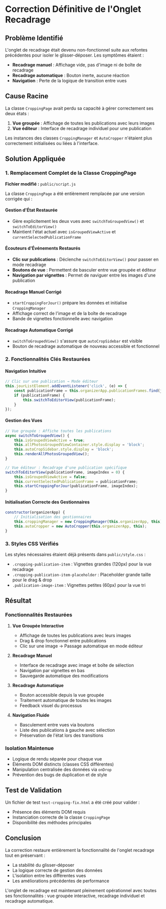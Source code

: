 # Correction Définitive de l'Onglet Recadrage

## Problème Identifié

L'onglet de recadrage était devenu non-fonctionnel suite aux refontes précédentes pour isoler le glisser-déposer. Les symptômes étaient :

- **Recadrage manuel** : Affichage vide, pas d'image ni de boîte de recadrage
- **Recadrage automatique** : Bouton inerte, aucune réaction
- **Navigation** : Perte de la logique de transition entre vues

## Cause Racine

La classe `CroppingPage` avait perdu sa capacité à gérer correctement ses deux états :
1. **Vue groupée** : Affichage de toutes les publications avec leurs images
2. **Vue éditeur** : Interface de recadrage individuel pour une publication

Les instances des classes `CroppingManager` et `AutoCropper` n'étaient plus correctement initialisées ou liées à l'interface.

## Solution Appliquée

### 1. Remplacement Complet de la Classe CroppingPage

**Fichier modifié :** `public/script.js`

La classe `CroppingPage` a été entièrement remplacée par une version corrigée qui :

#### Gestion d'État Restaurée
- Gère explicitement les deux vues avec `switchToGroupedView()` et `switchToEditorView()`
- Maintient l'état actuel avec `isGroupedViewActive` et `currentSelectedPublicationFrame`

#### Écouteurs d'Événements Restaurés
- **Clic sur publications** : Déclenche `switchToEditorView()` pour passer en mode recadrage
- **Boutons de vue** : Permettent de basculer entre vue groupée et éditeur
- **Navigation par vignettes** : Permet de naviguer entre les images d'une publication

#### Recadrage Manuel Corrigé
- `startCroppingForJour()` prépare les données et initialise `CroppingManager`
- Affichage correct de l'image et de la boîte de recadrage
- Bande de vignettes fonctionnelle avec navigation

#### Recadrage Automatique Corrigé
- `switchToGroupedView()` s'assure que `autoCropSidebar` est visible
- Bouton de recadrage automatique de nouveau accessible et fonctionnel

### 2. Fonctionnalités Clés Restaurées

#### Navigation Intuitive
```javascript
// Clic sur une publication → Mode éditeur
this.jourListElement.addEventListener('click', (e) => {
    const publicationFrame = this.organizerApp.publicationFrames.find(jf => jf.id === li.dataset.publicationId);
    if (publicationFrame) {
        this.switchToEditorView(publicationFrame);
    }
});
```

#### Gestion des Vues
```javascript
// Vue groupée : Affiche toutes les publications
async switchToGroupedView() {
    this.isGroupedViewActive = true;
    this.allPhotosGroupedViewContainer.style.display = 'block';
    this.autoCropSidebar.style.display = 'block';
    this.renderAllPhotosGroupedView();
}

// Vue éditeur : Recadrage d'une publication spécifique
switchToEditorView(publicationFrame, imageIndex = 0) {
    this.isGroupedViewActive = false;
    this.currentSelectedPublicationFrame = publicationFrame;
    this.startCroppingForJour(publicationFrame, imageIndex);
}
```

#### Initialisation Correcte des Gestionnaires
```javascript
constructor(organizerApp) {
    // Initialisation des gestionnaires
    this.croppingManager = new CroppingManager(this.organizerApp, this);
    this.autoCropper = new AutoCropper(this.organizerApp, this);
}
```

### 3. Styles CSS Vérifiés

Les styles nécessaires étaient déjà présents dans `public/style.css` :

- `.cropping-publication-item` : Vignettes grandes (120px) pour la vue recadrage
- `.cropping-publication-item-placeholder` : Placeholder grande taille pour le drag & drop
- `.publication-image-item` : Vignettes petites (60px) pour la vue tri

## Résultat

### Fonctionnalités Restaurées

1. **Vue Groupée Interactive**
   - Affichage de toutes les publications avec leurs images
   - Drag & drop fonctionnel entre publications
   - Clic sur une image → Passage automatique en mode éditeur

2. **Recadrage Manuel**
   - Interface de recadrage avec image et boîte de sélection
   - Navigation par vignettes en bas
   - Sauvegarde automatique des modifications

3. **Recadrage Automatique**
   - Bouton accessible depuis la vue groupée
   - Traitement automatique de toutes les images
   - Feedback visuel du processus

4. **Navigation Fluide**
   - Basculement entre vues via boutons
   - Liste des publications à gauche avec sélection
   - Préservation de l'état lors des transitions

### Isolation Maintenue

- Logique de rendu séparée pour chaque vue
- Éléments DOM distincts (classes CSS différentes)
- Manipulation centralisée des données via `onDrop`
- Prévention des bugs de duplication et de style

## Test de Validation

Un fichier de test `test-cropping-fix.html` a été créé pour valider :
- Présence des éléments DOM requis
- Instanciation correcte de la classe `CroppingPage`
- Disponibilité des méthodes principales

## Conclusion

La correction restaure entièrement la fonctionnalité de l'onglet recadrage tout en préservant :
- La stabilité du glisser-déposer
- La logique correcte de gestion des données
- L'isolation entre les différentes vues
- Les améliorations précédentes de performance

L'onglet de recadrage est maintenant pleinement opérationnel avec toutes ses fonctionnalités : vue groupée interactive, recadrage individuel et recadrage automatique.